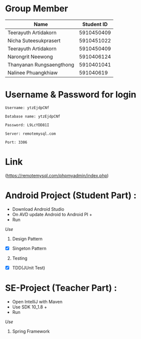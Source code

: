 # Group Member

Name  | Student ID
----- | ----- |
Teerayuth Artidakorn | 5910450409 |
Nicha Suteesukprasert | 5910451022 |
Teerayuth Artidakorn | 5910450409 |
Narongrit Neewong | 5910406124 |
Thanyanan Rungsaengthong | 5910401041 |
Nalinee Phuangkhiaw | 591040619 |


# Username & Password for login
```
Username: ytzEjdpCNf

Database name: ytzEjdpCNf

Password: L9LcYDD81I

Server: remotemysql.com

Port: 3306
```
# Link
(https://remotemysql.com/phpmyadmin/index.php)

# Android Project (Student Part) :
* Download Android Studio
* On AVD update Android to Android PI +
* Run

*Use*
1. Design Pattern
- [x] Singeton Pattern
2. Testing
- [x] TDD(JUnit Test)

# SE-Project (Teacher Part) :
* Open IntelliJ with Maven
* Use SDK 10_1.8 +
* Run

*Use*
1. Spring Framework